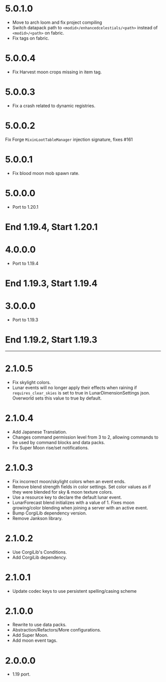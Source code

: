 # 5.0.1.0
* Move to arch loom and fix project compiling
* Switch datapack path to `<modid>/enhancedcelestials/<path>` instead of `<modid>/<path>` on fabric.
* Fix tags on fabric.

# 5.0.0.4
* Fix Harvest moon crops missing in item tag.

# 5.0.0.3
* Fix a crash related to dynamic registries.

# 5.0.0.2
Fix Forge `MixinLootTableManager` injection signature, fixes #161

# 5.0.0.1
* Fix blood moon mob spawn rate.

# 5.0.0.0
* Port to 1.20.1

# End 1.19.4, Start 1.20.1
# 4.0.0.0
* Port to 1.19.4

# End 1.19.3, Start 1.19.4
# 3.0.0.0
* Port to 1.19.3

# End 1.19.2, Start 1.19.3
***
# 2.1.0.5
* Fix skylight colors.
* Lunar events will no longer apply their effects when raining if `requires_clear_skies` is set to true in LunarDimensionSettings json. Overworld sets this value to true by default.

# 2.1.0.4
* Add Japanese Translation.
* Changes command permission level from 3 to 2, allowing commands to be used by command blocks and data packs.
* Fix Super Moon rise/set notifications.

# 2.1.0.3
* Fix incorrect moon/skylight colors when an event ends.
* Remove blend strength fields in color settings. Set color values as if they were blended for sky & moon texture colors.
* Use a resource key to declare the default lunar event.
* LunarForecast blend initializes with a value of 1. Fixes moon growing/color blending when joining a server with an active event.
* Bump CorgiLib dependency version.
* Remove Jankson library. 

# 2.1.0.2
* Use CorgiLib's Conditions.
* Add CorgiLib dependency.

# 2.1.0.1
* Update codec keys to use persistent spelling/casing scheme

# 2.1.0.0
* Rewrite to use data packs.
* Abstraction/Refactors/More configurations.
* Add Super Moon.
* Add moon event tags.

# 2.0.0.0
* 1.19 port.